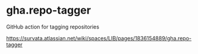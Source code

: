 # gha.repo-tagger

GitHub action for tagging repositories

https://survata.atlassian.net/wiki/spaces/LIB/pages/1836154889/gha.repo-tagger
